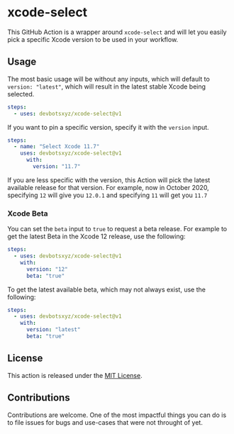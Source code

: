 # xcode-select

This GitHub Action is a wrapper around `xcode-select` and will let you easily pick a specific Xcode version to be used in your workflow.

## Usage

The most basic usage will be without any inputs, which will default to `version: "latest"`, which will result in the latest stable Xcode being selected.

```yml
steps:
  - uses: devbotsxyz/xcode-select@v1
```

If you want to pin a specific version, specify it with the `version` input.

```yml
steps:
  - name: "Select Xcode 11.7"
    uses: devbotsxyz/xcode-select@v1
      with:
        version: "11.7"
```

If you are less specific with the version, this Action will pick the latest available release for that version. For example, now in October 2020, specifying `12` will give you `12.0.1` and specifying `11` will get you `11.7`

### Xcode Beta

You can set the `beta` input to `true` to request a beta release. For example to get the latest Beta in the Xcode 12 release, use the following:

```yml
steps:
  - uses: devbotsxyz/xcode-select@v1
    with:
      version: "12"
      beta: "true"
```

To get the latest available beta, which may not always exist, use the following:

```yml
steps:
  - uses: devbotsxyz/xcode-select@v1
    with:
      version: "latest"
      beta: "true"
```

## License

This action is released under the [MIT License](LICENSE).

## Contributions

Contributions are welcome. One of the most impactful things you can do is to file issues for bugs and use-cases that were not throught of yet.
